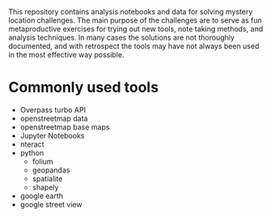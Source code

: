 This repository contains analysis notebooks and data for solving mystery location challenges. 
The main purpose of the challenges are to serve as fun metaproductive exercises for trying out new tools, note taking methods, and analysis techniques.
In many cases the solutions are not thoroughly documented, and with retrospect the tools may have not always been used in the most effective way possible.

# Commonly used tools


- Overpass turbo API
- openstreetmap data
- openstreetmap base maps
- Jupyter Notebooks
- nteract
- python
    - folium
    - geopandas
    - spatialite
    - shapely
- google earth
- google street view

